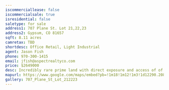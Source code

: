 ```yaml
---
iscommerciallease: false
iscommercialsale: true
isresidential: false
saletype: for sale
address1: 707 Plane St. Lot 21,22,23
address2: Gypsum, CO 81657
sqft: 8.11 acres
camretax: TBD
shortdesc: Office Retail, Light Industrial
agent: Jason Fish
phone: 970-300-1415
email: jfish@aspectrealtyco.com
price: $2649000
desc: Incredibly rare prime land with direct exposure and access of of Cooley Mesa. This is an excellent opportunity to build one or two  operational, distribution, warehousing facilities. Land has been stubbed and primed for new development. Seller has built a number of steel reinforced structures on adjacnet land and is capable of building to any specifications for a potential owner
mapurl: https://www.google.com/maps/embed?pb=!1m18!1m12!1m3!1d12290.208655019811!2d-106.92717764628863!3d39.637286270394505!2m3!1f0!2f0!3f0!3m2!1i1024!2i768!4f13.1!3m3!1m2!1s0x8741bf4fe5f2ae41%3A0x482c79c82b2a7213!2sPlane%20St%2C%20Colorado%2081637!5e0!3m2!1sen!2sus!4v1587676683488!5m2!1sen!2sus
gallery: 707_Plane_St_Lot_212223
---
```

